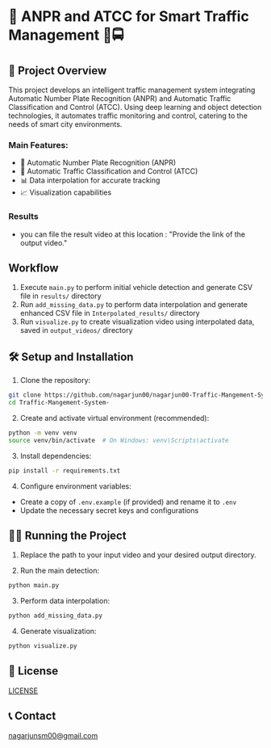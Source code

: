  # 🚙 ANPR and ATCC for Smart Traffic Management 🚕🚍
 
## 🎯 Project Overview
This project develops an intelligent traffic management system integrating Automatic Number Plate Recognition (ANPR) and Automatic Traffic Classification and Control (ATCC). Using deep learning and object detection technologies, it automates traffic monitoring and control, catering to the needs of smart city environments.

### Main Features:
- 📝 Automatic Number Plate Recognition (ANPR)
- 🚦 Automatic Traffic Classification and Control (ATCC)
- 📊 Data interpolation for accurate tracking
- 📈 Visualization capabilities

### Results
- you can file the result video at this location : "Provide the link of the output video."



## Workflow
1. Execute `main.py` to perform initial vehicle detection and generate CSV file in `results/` directory
2. Run `add_missing_data.py` to perform data interpolation and generate enhanced CSV file in `Interpolated_results/` directory
3. Run `visualize.py` to create visualization video using interpolated data, saved in `output_videos/` directory

## 🛠️ Setup and Installation
1. Clone the repository:
```bash
git clone https://github.com/nagarjun00/nagarjun00-Traffic-Mangement-System-/tree/mainhttps://github.com/nagarjun00/nagarjun00-Traffic-Mangement-System-/tree/main
cd Traffic-Mangement-System-
```

2. Create and activate virtual environment (recommended):
```bash
python -m venv venv
source venv/bin/activate  # On Windows: venv\Scripts\activate
```

3. Install dependencies:
```bash
pip install -r requirements.txt
```

4. Configure environment variables:
- Create a copy of `.env.example` (if provided) and rename it to `.env`
- Update the necessary secret keys and configurations

## 🏃‍♂️ Running the Project


1. Replace the path to your input video and your desired output directory.

2. Run the main detection:
```bash
python main.py
```

3. Perform data interpolation:
```bash
python add_missing_data.py
```

4. Generate visualization:
```bash
python visualize.py
```

## 📄 License
[LICENSE
](https://github.com/nagarjun00/nagarjun00-Traffic-Mangement-System-/commit/65cf1af0f5d81523282324a18833c3dccc71d2db)
## 📞 Contact
nagarjunsm00@gmail.com
